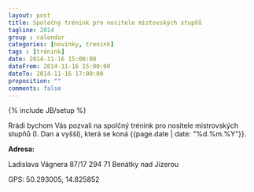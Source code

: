 ```yaml
---
layout: post
title: Společný trénink pro nositele mistovských stupňů
tagline: 2014
group : calendar
categories: [novinky, trenink]
tags : [trénink]
date: 2014-11-16 15:00:00
dateFrom: 2014-11-16 15:00:00
dateTo: 2014-11-16 17:00:00
proposition: ""
comments: false
---
```

{% include JB/setup %}

Rrádi bychom Vás pozvali na spolčný trénink pro nositele mistrovských stupňů (I. Dan a vyšší), která se koná {{page.date | date: "%d.%m.%Y"}}.

**Adresa:**

Ladislava Vágnera 87/17
294 71 Benátky nad Jizerou

GPS: 50.293005, 14.825852